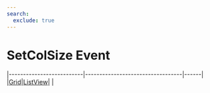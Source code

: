 ```yaml
---
search:
  exclude: true
---
```


<h1 class="heading"><span class="name">SetColSize Event</span></h1>

|--------------------------|----------------------------------|------|
|[Grid](../objects/grid.md)|[ListView](../objects/listview.md)|&nbsp;|
